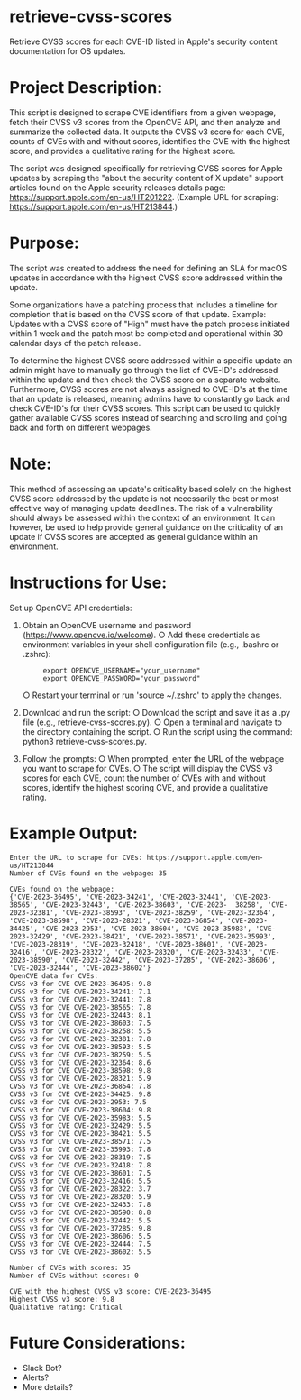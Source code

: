 # retrieve-cvss-scores
Retrieve CVSS scores for each CVE-ID listed in Apple's security content documentation for OS updates.

# Project Description:
This script is designed to scrape CVE identifiers from a given webpage, fetch their CVSS v3 scores from the OpenCVE API, and then analyze and summarize the collected data. It outputs the CVSS v3 score for each CVE, counts of CVEs with and without scores, identifies the CVE with the highest score, and provides a qualitative rating for the highest score.

The script was designed specifically for retrieving CVSS scores for Apple updates by scraping the "about the security content of X update" support articles found on the Apple security releases details page: https://support.apple.com/en-us/HT201222. (Example URL for scraping: https://support.apple.com/en-us/HT213844.)

# Purpose:
The script was created to address the need for defining an SLA for macOS updates in accordance with the highest CVSS score addressed within the update.

Some organizations have a patching process that includes a timeline for completion that is based on the CVSS score of that update. Example: Updates with a CVSS score of "High" must have the patch process initiated within 1 week and the patch most be completed and operational within 30 calendar days of the patch release.

To determine the highest CVSS score addressed within a specific update an admin might have to manually go through the list of CVE-ID's addressed within the update and then check the CVSS score on a separate website. Furthermore, CVSS scores are not always assigned to CVE-ID's at the time that an update is released, meaning admins have to constantly go back and check CVE-ID's for their CVSS scores. This script can be used to quickly gather available CVSS scores instead of searching and scrolling and going back and forth on different webpages.

# Note: 
This method of assessing an update's criticality based solely on the highest CVSS score addressed by the update is not necessarily the best or most effective way of managing update deadlines. The risk of a vulnerability should always be assessed within the context of an environment. It can however, be used to help provide general guidance on the criticality of an update if CVSS scores are accepted as general guidance within an environment.

# Instructions for Use:
Set up OpenCVE API credentials:
1. Obtain an OpenCVE username and password (https://www.opencve.io/welcome).
	○ Add these credentials as environment variables in your shell configuration file (e.g., .bashrc or .zshrc):
		
		    export OPENCVE_USERNAME="your_username"
		    export OPENCVE_PASSWORD="your_password"
		
	○ Restart your terminal or run 'source ~/.zshrc' to apply the changes.
3. Download and run the script:
	○ Download the script and save it as a .py file (e.g., retrieve-cvss-scores.py).
	○ Open a terminal and navigate to the directory containing the script.
	○ Run the script using the command: python3 retrieve-cvss-scores.py.
4. Follow the prompts:
	○ When prompted, enter the URL of the webpage you want to scrape for CVEs.
	○ The script will display the CVSS v3 scores for each CVE, count the number of CVEs with and without scores, 		identify the highest scoring CVE, and provide a qualitative rating.

# Example Output:
    Enter the URL to scrape for CVEs: https://support.apple.com/en-us/HT213844
    Number of CVEs found on the webpage: 35
    
    CVEs found on the webpage:
    {'CVE-2023-36495', 'CVE-2023-34241', 'CVE-2023-32441', 'CVE-2023-38565', 'CVE-2023-32443', 'CVE-2023-38603', 'CVE-2023-  38258', 'CVE-2023-32381', 'CVE-2023-38593', 'CVE-2023-38259', 'CVE-2023-32364', 'CVE-2023-38598', 'CVE-2023-28321', 'CVE-2023-36854', 'CVE-2023-34425', 'CVE-2023-2953', 'CVE-2023-38604', 'CVE-2023-35983', 'CVE-2023-32429', 'CVE-2023-38421', 'CVE-2023-38571', 'CVE-2023-35993', 'CVE-2023-28319', 'CVE-2023-32418', 'CVE-2023-38601', 'CVE-2023-32416', 'CVE-2023-28322', 'CVE-2023-28320', 'CVE-2023-32433', 'CVE-2023-38590', 'CVE-2023-32442', 'CVE-2023-37285', 'CVE-2023-38606', 'CVE-2023-32444', 'CVE-2023-38602'}
    OpenCVE data for CVEs:
    CVSS v3 for CVE CVE-2023-36495: 9.8
    CVSS v3 for CVE CVE-2023-34241: 7.1
    CVSS v3 for CVE CVE-2023-32441: 7.8
    CVSS v3 for CVE CVE-2023-38565: 7.8
    CVSS v3 for CVE CVE-2023-32443: 8.1
    CVSS v3 for CVE CVE-2023-38603: 7.5
    CVSS v3 for CVE CVE-2023-38258: 5.5
    CVSS v3 for CVE CVE-2023-32381: 7.8
    CVSS v3 for CVE CVE-2023-38593: 5.5
    CVSS v3 for CVE CVE-2023-38259: 5.5
    CVSS v3 for CVE CVE-2023-32364: 8.6
    CVSS v3 for CVE CVE-2023-38598: 9.8
    CVSS v3 for CVE CVE-2023-28321: 5.9
    CVSS v3 for CVE CVE-2023-36854: 7.8
    CVSS v3 for CVE CVE-2023-34425: 9.8
    CVSS v3 for CVE CVE-2023-2953: 7.5
    CVSS v3 for CVE CVE-2023-38604: 9.8
    CVSS v3 for CVE CVE-2023-35983: 5.5
    CVSS v3 for CVE CVE-2023-32429: 5.5
    CVSS v3 for CVE CVE-2023-38421: 5.5
    CVSS v3 for CVE CVE-2023-38571: 7.5
    CVSS v3 for CVE CVE-2023-35993: 7.8
    CVSS v3 for CVE CVE-2023-28319: 7.5
    CVSS v3 for CVE CVE-2023-32418: 7.8
    CVSS v3 for CVE CVE-2023-38601: 7.5
    CVSS v3 for CVE CVE-2023-32416: 5.5
    CVSS v3 for CVE CVE-2023-28322: 3.7
    CVSS v3 for CVE CVE-2023-28320: 5.9
    CVSS v3 for CVE CVE-2023-32433: 7.8
    CVSS v3 for CVE CVE-2023-38590: 8.8
    CVSS v3 for CVE CVE-2023-32442: 5.5
    CVSS v3 for CVE CVE-2023-37285: 9.8
    CVSS v3 for CVE CVE-2023-38606: 5.5
    CVSS v3 for CVE CVE-2023-32444: 7.5
    CVSS v3 for CVE CVE-2023-38602: 5.5
    
    Number of CVEs with scores: 35
    Number of CVEs without scores: 0
    
    CVE with the highest CVSS v3 score: CVE-2023-36495
    Highest CVSS v3 score: 9.8
    Qualitative rating: Critical

# Future Considerations:
- Slack Bot?
- Alerts?
- More details?
